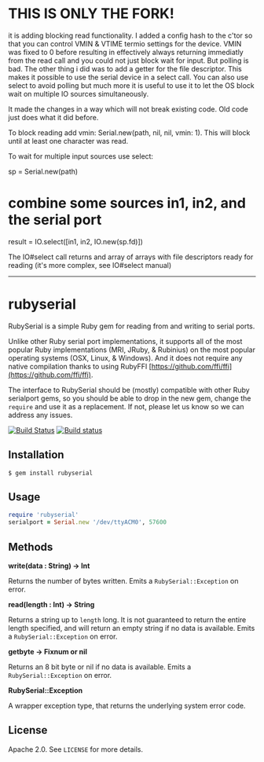 # THIS IS ONLY THE FORK!

it is adding blocking read functionality. I added a config hash to the c'tor so
that you can control VMIN & VTIME termio settings for the device. VMIN was fixed
to 0 before resulting in effectively always returning immediatly from the read
call and you could not just block wait for input. But polling is bad. The other
thing i did was to add a getter for the file descriptor. This makes it possible
to use the serial device in a select call. You can also use select to avoid
polling but much more it is useful to use it to let the OS block wait on
multiple IO sources simultaneously.

It made the changes in a way which will not break existing code. Old code just
does what it did before. 

To block reading add vmin:  Serial.new(path, nil, nil, vmin: 1). This will block
until at least one character was read. 

To wait for multiple input sources use select:

  sp = Serial.new(path)
  # combine some sources in1, in2, and the serial port
  result = IO.select([in1, in2, IO.new(sp.fd)])

The IO#select call returns and array of arrays with file descriptors ready for
reading (it's more complex, see IO#select manual)


----

# rubyserial

RubySerial is a simple Ruby gem for reading from and writing to serial ports. 

Unlike other Ruby serial port implementations, it supports all of the most popular Ruby implementations (MRI, JRuby, & Rubinius) on the most popular operating systems (OSX, Linux, & Windows). And it does not require any native compilation thanks to using RubyFFI [https://github.com/ffi/ffi](https://github.com/ffi/ffi).

The interface to RubySerial should be (mostly) compatible with other Ruby serialport gems, so you should be able to drop in the new gem, change the `require` and use it as a replacement. If not, please let us know so we can address any issues.

[![Build Status](https://travis-ci.org/hybridgroup/rubyserial.svg)](https://travis-ci.org/hybridgroup/rubyserial)
[![Build status](https://ci.appveyor.com/api/projects/status/946nlaqy4443vb99/branch/master?svg=true)](https://ci.appveyor.com/project/zankich/rubyserial/branch/master)

## Installation

    $ gem install rubyserial

## Usage

```ruby
require 'rubyserial'
serialport = Serial.new '/dev/ttyACM0', 57600
```

## Methods

**write(data : String) -> Int**

Returns the number of bytes written.
Emits a `RubySerial::Exception` on error.

**read(length : Int) -> String**

Returns a string up to `length` long. It is not guaranteed to return the entire
length specified, and will return an empty string if no data is
available. Emits a `RubySerial::Exception` on error.

**getbyte -> Fixnum or nil**

Returns an 8 bit byte or nil if no data is available. 
Emits a `RubySerial::Exception` on error.

**RubySerial::Exception**

A wrapper exception type, that returns the underlying system error code.

## License

Apache 2.0. See `LICENSE` for more details.
